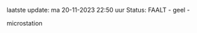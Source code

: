 laatste update: 
ma 20-11-2023 22:50   uur 
Status: FAALT - geel - 
<div class="service Y">microstation</div>